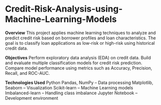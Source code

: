 # Credit-Risk-Analysis-using-Machine-Learning-Models

**Overview**
This project applies machine learning techniques to analyze and predict credit risk based on borrower profiles and loan characteristics. The goal is to classify loan applications as low-risk or high-risk using historical credit data.

**Objectives**
Perform exploratory data analysis (EDA) on credit data.
Build and evaluate multiple classification models for credit risk prediction.
Compare model performance using metrics such as Accuracy, Precision, Recall, and ROC-AUC.

**Technologies Used**
Python
Pandas, NumPy – Data processing
Matplotlib, Seaborn – Visualization
Scikit-learn – Machine Learning models
Imbalanced-learn – Handling class imbalance
Jupyter Notebook – Development environment
